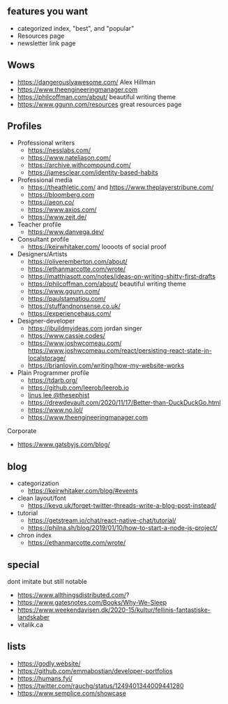 

## features you want

- categorized index, "best", and "popular"
- Resources page
- newsletter link page

## Wows

- https://dangerouslyawesome.com/ Alex Hillman
- https://www.theengineeringmanager.com
- https://philcoffman.com/about/ beautiful writing theme
- https://www.ggunn.com/resources great resources page

## Profiles

- Professional writers
	- https://nesslabs.com/
	- https://www.nateliason.com/
	- https://archive.withcompound.com/
	- https://jamesclear.com/identity-based-habits
- Professional media
	- https://theathletic.com/ and https://www.theplayerstribune.com/
	- https://bloomberg.com
	- https://aeon.co/
	- https://www.axios.com/
	- https://www.zeit.de/
- Teacher profile
	- https://www.danvega.dev/
- Consultant profile
	- https://keirwhitaker.com/ loooots of social proof
- Designers/Artists
	- https://oliveremberton.com/about/
	- https://ethanmarcotte.com/wrote/
	- https://matthiasott.com/notes/ideas-on-writing-shitty-first-drafts
	- https://philcoffman.com/about/ beautiful writing theme
	- https://www.ggunn.com/
	- https://paulstamatiou.com/
	- https://stuffandnonsense.co.uk/
	- https://experiencehaus.com/
- Designer-developer
	- https://ibuildmyideas.com jordan singer
	- https://www.cassie.codes/
	- https://www.joshwcomeau.com/ https://www.joshwcomeau.com/react/persisting-react-state-in-localstorage/
	- https://brianlovin.com/writing/how-my-website-works
- Plain Programmer profile
	- https://tdarb.org/
	- https://github.com/leerob/leerob.io
	- [linus lee @thesephist](https://thesephist.com/)
	- https://drewdevault.com/2020/11/17/Better-than-DuckDuckGo.html
	- https://www.no.lol/
	- https://www.theengineeringmanager.com

Corporate
- https://www.gatsbyjs.com/blog/



## blog

- categorization
	- https://keirwhitaker.com/blog/#events
- clean layout/font
	- https://kevq.uk/forget-twitter-threads-write-a-blog-post-instead/
- tutorial
	- https://getstream.io/chat/react-native-chat/tutorial/
	- https://philna.sh/blog/2019/01/10/how-to-start-a-node-js-project/
- chron index
	- https://ethanmarcotte.com/wrote/


## special

dont imitate but still notable
- https://www.allthingsdistributed.com/?
- https://www.gatesnotes.com/Books/Why-We-Sleep
- https://www.weekendavisen.dk/2020-15/kultur/fellinis-fantastiske-landskaber
- vitalik.ca

## lists
- https://godly.website/
- https://github.com/emmabostian/developer-portfolios
- https://humans.fyi/
- https://twitter.com/rauchg/status/1249401344009441280
- https://www.semplice.com/showcase
